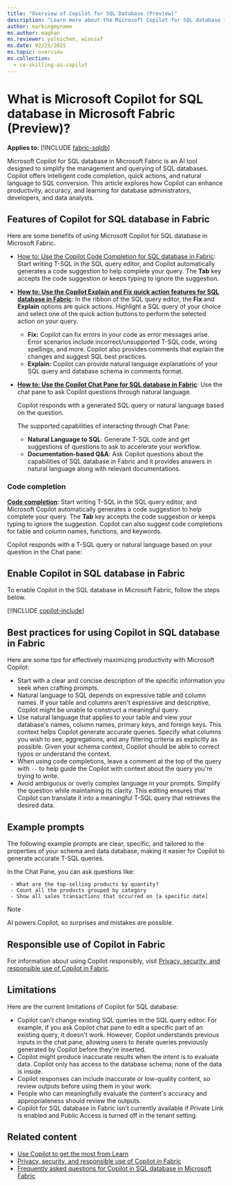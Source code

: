 ```yaml
---
title: "Overview of Copilot for SQL Database (Preview)"
description: "Learn more about the Microsoft Copilot for SQL database in Fabric, an AI assistant designed to streamline your database tasks."
author: markingmyname
ms.author: maghan
ms.reviewer: yoleichen, wiassaf
ms.date: 02/25/2025
ms.topic: overview
ms.collection:
  - ce-skilling-ai-copilot
---
```


# What is Microsoft Copilot for SQL database in Microsoft Fabric (Preview)?

**Applies to:** [!INCLUDE [fabric-sqldb](../includes/applies-to-version/fabric-sqldb.md)]

Microsoft Copilot for SQL database in Microsoft Fabric is an AI tool designed to simplify the management and querying of SQL databases. Copilot offers intelligent code completion, quick actions, and natural language to SQL conversion. This article explores how Copilot can enhance productivity, accuracy, and learning for database administrators, developers, and data analysts.

## Features of Copilot for SQL database in Fabric

Here are some benefits of using Microsoft Copilot for SQL database in Microsoft Fabric.

- [How to: Use the Copilot Code Completion for SQL database in Fabric](copilot-code-completion.md): Start writing T-SQL in the SQL query editor, and Copilot automatically generates a code suggestion to help complete your query. The **Tab** key accepts the code suggestion or keeps typing to ignore the suggestion.

- **[How to: Use the Copilot Explain and Fix quick action features for SQL database in Fabric](copilot-quick-actions.md)**: In the ribbon of the SQL query editor, the **Fix** and **Explain** options are quick actions. Highlight a SQL query of your choice and select one of the quick action buttons to perform the selected action on your query.
  - **Fix:** Copilot can fix errors in your code as error messages arise. Error scenarios include incorrect/unsupported T-SQL code, wrong spellings, and more. Copilot also provides comments that explain the changes and suggest SQL best practices.
  - **Explain:** Copilot can provide natural language explanations of your SQL query and database schema in comments format.

- **[How to: Use the Copilot Chat Pane for SQL database in Fabric](copilot-chat-pane.md)**: Use the chat pane to ask Copilot questions through natural language.

  Copilot responds with a generated SQL query or natural language based on the question.

  The supported capabilities of interacting through Chat Pane:
    - **Natural Language to SQL**: Generate T-SQL code and get suggestions of questions to ask to accelerate your workflow.
    - **Documentation-based Q&A**: Ask Copilot questions about the capabilities of SQL database in Fabric and it provides answers in natural language along with relevant documentations.

### Code completion

**[Code completion](copilot-code-completion.md)**: Start writing T-SQL in the SQL query editor, and Microsoft Copilot automatically generates a code suggestion to help complete your query. The **Tab** key accepts the code suggestion or keeps typing to ignore the suggestion. Copilot can also suggest code completions for table and column names, functions, and keywords.

Copilot responds with a T-SQL query or natural language based on your question in the Chat pane:

## Enable Copilot in SQL database in Fabric

To enable Copilot in the SQL database in Microsoft Fabric, follow the steps below.

[!INCLUDE [copilot-include](../../includes/copilot-include.md)]

## Best practices for using Copilot in SQL database in Fabric

Here are some tips for effectively maximizing productivity with Microsoft Copilot:

- Start with a clear and concise description of the specific information you seek when crafting prompts.
- Natural language to SQL depends on expressive table and column names. If your table and columns aren't expressive and descriptive, Copilot might be unable to construct a meaningful query.
- Use natural language that applies to your table and view your database's names, column names, primary keys, and foreign keys. This context helps Copilot generate accurate queries. Specify what columns you wish to see, aggregations, and any filtering criteria as explicitly as possible. Given your schema context, Copilot should be able to correct typos or understand the context.
- When using code completions, leave a comment at the top of the query with `--` to help guide the Copilot with context about the query you're trying to write.
- Avoid ambiguous or overly complex language in your prompts. Simplify the question while maintaining its clarity. This editing ensures that Copilot can translate it into a meaningful T-SQL query that retrieves the desired data.

## Example prompts

The following example prompts are clear, specific, and tailored to the properties of your schema and data database, making it easier for Copilot to generate accurate T-SQL queries.

In the Chat Pane, you can ask questions like:

```copilot-prompt
 - What are the top-selling products by quantity?
 - Count all the products grouped by category
 - Show all sales transactions that occurred on [a specific date]
```

> [!NOTE]  
> AI powers Copilot, so surprises and mistakes are possible.

## Responsible use of Copilot in Fabric

For information about using Copilot responsibly, visit [Privacy, security, and responsible use of Copilot in Fabric](../../fundamentals/copilot-privacy-security.md).

## Limitations

Here are the current limitations of Copilot for SQL database:

- Copilot can't change existing SQL queries in the SQL query editor. For example, if you ask Copilot chat pane to edit a specific part of an existing query, it doesn't work. However, Copilot understands previous inputs in the chat pane, allowing users to iterate queries previously generated by Copilot before they're inserted.
- Copilot might produce inaccurate results when the intent is to evaluate data. Copilot only has access to the database schema; none of the data is inside.
- Copilot responses can include inaccurate or low-quality content, so review outputs before using them in your work.
- People who can meaningfully evaluate the content's accuracy and appropriateness should review the outputs.
- Copilot for SQL database in Fabric isn't currently available if Private Link is enabled and Public Access is turned off in the tenant setting.

## Related content

- [Use Copilot to get the most from Learn](https://review.learn.microsoft.com/copilot/roadmap/)
- [Privacy, security, and responsible use of Copilot in Fabric](../../fundamentals/copilot-privacy-security.md)
- [Frequently asked questions for Copilot in SQL database in Microsoft Fabric](copilot-faq.yml)
